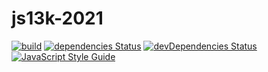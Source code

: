 # js13k-2021
[![build](https://github.com/kata-gatame/js13k-2021/actions/workflows/build.yaml/badge.svg?branch=main)](https://github.com/kata-gatame/js13k-2021/actions/workflows/build.yaml)
[![dependencies Status](https://status.david-dm.org/gh/kata-gatame/js13k-2021.svg)](https://david-dm.org/kata-gatame/js13k-2021)
[![devDependencies Status](https://status.david-dm.org/gh/kata-gatame/js13k-2021.svg?type=dev)](https://david-dm.org/kata-gatame/js13k-2021?type=dev)
[![JavaScript Style Guide](https://img.shields.io/badge/code_style-standard-success.svg)](https://standardjs.com)
